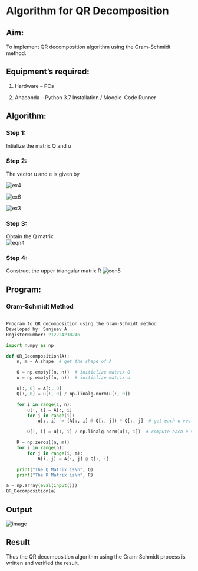 # Algorithm for QR Decomposition

## Aim:

To implement QR decomposition algorithm using the Gram-Schmidt method.

## Equipment’s required:

1.	Hardware – PCs

2.	Anaconda – Python 3.7 Installation / Moodle-Code Runner

## Algorithm:

### Step 1:	

Intialize the matrix Q and u

### Step 2:	

The vector u and e is given by
   
   ![ex4](https://github.com/user-attachments/assets/a780768a-b94f-405b-88f9-d654bf46a688)

   ![ex6](https://github.com/user-attachments/assets/069835e8-52f6-4c2e-abc2-414389f4a454)

   ![ex3](https://github.com/user-attachments/assets/35d9cb7f-13d5-4433-b8b6-1d2ea955274e)


### Step 3:	
Obtain the Q matrix   
    ![eqn4](./ex1.jpg)
### Step 4:	
Construct the upper triangular matrix R
    ![eqn5](./ex2.jpg)

## Program:

### Gram-Schmidt Method

```python 

Program to QR decomposition using the Gram-Schmidt method
Developed by: Sanjeev A
RegisterNumber: 212224230246

import numpy as np

def QR_Decomposition(A):
    n, m = A.shape  # get the shape of A

    Q = np.empty((n, n))  # initialize matrix Q
    u = np.empty((n, n))  # initialize matrix u

    u[:, 0] = A[:, 0]
    Q[:, 0] = u[:, 0] / np.linalg.norm(u[:, 0])

    for i in range(1, n):
        u[:, i] = A[:, i]
        for j in range(i):
            u[:, i] -= (A[:, i] @ Q[:, j]) * Q[:, j]  # get each u vector

        Q[:, i] = u[:, i] / np.linalg.norm(u[:, i])  # compute each e vector

    R = np.zeros((n, m))
    for i in range(n):
        for j in range(i, m):
            R[i, j] = A[:, j] @ Q[:, i]

    print("The Q Matrix is\n", Q)
    print("The R Matrix is\n", R)

a = np.array(eval(input()))
QR_Decomposition(a)

```

## Output

![image](https://github.com/user-attachments/assets/5f9a5809-fd76-4739-8165-a43c2365b561)


## Result

Thus the QR decomposition algorithm using the Gram-Schmidt process is written and verified the result.
